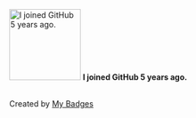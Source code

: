 <img src="https://github.com/my-badges/my-badges/blob/master/src/all-badges/pr-collaboration/github-anniversary-5.png?raw=true" alt="I joined GitHub 5 years ago." title="I joined GitHub 5 years ago." width="128">
<strong>I joined GitHub 5 years ago.</strong>
<br><br>




Created by <a href="https://github.com/my-badges/my-badges">My Badges</a>